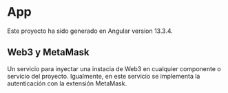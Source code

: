 # App

Este proyecto ha sido generado en Angular version 13.3.4.

## Web3 y MetaMask

Un servicio para inyectar una instacia de Web3 en cualquier componente o servicio del proyecto. Igualmente, en este servicio se implementa la autenticación con la extensión MetaMask.

